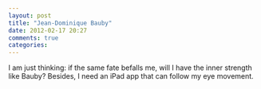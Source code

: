 ```yaml
---
layout: post
title: "Jean-Dominique Bauby"
date: 2012-02-17 20:27
comments: true
categories: 
---
```


I am just thinking: if the same fate befalls me, will I have the inner strength like Bauby? Besides, I need  an iPad app that can follow my eye movement.

